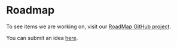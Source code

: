 # Roadmap

To see items we are working on, visit our [RoadMap GitHub project](https://github.com/cdk8s-team/cdk8s/projects/1).

You can submit an idea [here](https://github.com/cdk8s-team/cdk8s/issues/new?assignees=&labels=enhancement&template=feature-request---suggestion.md&title=%5BSuggestion%5D+new+suggestion).
